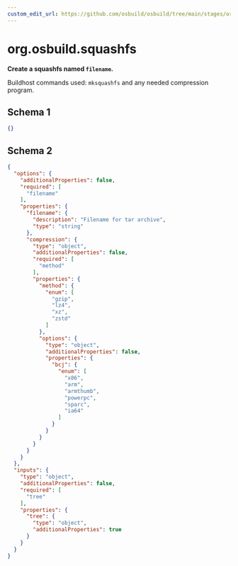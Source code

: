 ```yaml
---
custom_edit_url: https://github.com/osbuild/osbuild/tree/main/stages/org.osbuild.squashfs.meta.json
---
```

# org.osbuild.squashfs
<!--
[//]: # ( DO NOT MODIFY THIS FILE! )
[//]: # ( This content is generated by `scripts/pull_osbuild_modules.py` )
[//]: # ( Rather change the source of this: https://github.com/osbuild/osbuild/tree/main/stages/org.osbuild.squashfs.meta.json )
-->

**Create a squashfs named `filename`.**

Buildhost commands used: `mksquashfs` and any needed compression program.

## Schema 1

```json
{}
```

## Schema 2

```json
{
  "options": {
    "additionalProperties": false,
    "required": [
      "filename"
    ],
    "properties": {
      "filename": {
        "description": "Filename for tar archive",
        "type": "string"
      },
      "compression": {
        "type": "object",
        "additionalProperties": false,
        "required": [
          "method"
        ],
        "properties": {
          "method": {
            "enum": [
              "gzip",
              "lz4",
              "xz",
              "zstd"
            ]
          },
          "options": {
            "type": "object",
            "additionalProperties": false,
            "properties": {
              "bcj": {
                "enum": [
                  "x86",
                  "arm",
                  "armthumb",
                  "powerpc",
                  "sparc",
                  "ia64"
                ]
              }
            }
          }
        }
      }
    }
  },
  "inputs": {
    "type": "object",
    "additionalProperties": false,
    "required": [
      "tree"
    ],
    "properties": {
      "tree": {
        "type": "object",
        "additionalProperties": true
      }
    }
  }
}
```
